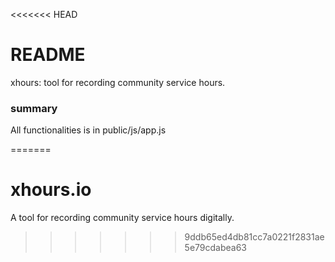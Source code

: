 <<<<<<< HEAD
# README #

xhours: tool for recording community service hours.

### summary ###

All functionalities is in public/js/app.js




=======
# xhours.io
A tool for recording community service hours digitally.
>>>>>>> 9ddb65ed4db81cc7a0221f2831ae5e79cdabea63

